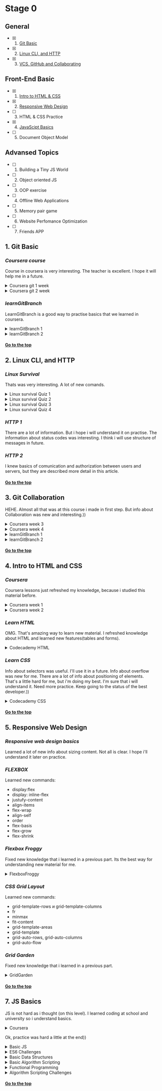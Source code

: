 # Stage 0

## General
- [X] 1. [Git Basic](#1-git-basic)
- [X] 2. [Linux CLI, and HTTP](#2-linux-cli-and-http)
- [X] 3. [VCS, GitHub and Collaborating](#3-git-collaboration)

## Front-End Basic
- [X] 1. [Intro to HTML & CSS](#4-intro-to-html-and-css)
- [x] 2. [Responsive Web Design](#5-responsive-web-design)
- [ ] 3. HTML & CSS Practice
- [X] 4. [JavaScipt Basics](#7-js-basics)
- [ ] 5. Document Object Model

## Advansed Topics
- [ ] 1. Building a Tiny JS World
- [ ] 2. Object oriented JS
- [ ] 3. OOP exercise
- [ ] 4. Offline Web Applications
- [ ] 5. Memory pair game
- [ ] 6. Website Perfomance Optimization
- [ ] 7. Friends APP

## 1. Git Basic
###  _Coursera course_

Course in coursera is very interesting. The teacher is excellent. I hope it will help me in a future.
<details><summary>Coursera git 1 week</summary>

  ![Coursera git 1 week](gitbasic/coursera1.png)
</details>
<details><summary>Coursera git 2 week</summary>

  ![Coursera git 2 week](gitbasic/coursera1.png)
</details>

### _learnGitBranch_

LearnGitBranch is a good way to practise basics that we learned in coursera.
<details><summary>learnGitBranch 1</summary>

  ![learnGitBranch 1](gitbasic/learningbraching1.png)
</details>
<details><summary>learnGitBranch 2</summary>

  ![learnGitBranch 2](gitbasic/learningbraching2.png)
</details>

#### [Go to the top](#general)

## 2. Linux CLI, and HTTP
### _Linux Survival_

Thats was very interesting. A lot of new comands.
<details><summary>Linux survival Quiz 1</summary>

  ![Linux survival Quiz 1](task_linux_cli/linux1.png)
</details>
<details><summary>Linux survival Quiz 2</summary>

  ![Linux survival Quiz 2](task_linux_cli/linux2.png)
</details>
<details><summary>Linux survival Quiz 3</summary>

  ![Linux survival Quiz 3](task_linux_cli/linux3.png)
</details>
<details><summary>Linux survival Quiz 4</summary>

  ![Linux survival Quiz 4](task_linux_cli/linux4.png)
</details>

### _HTTP 1_
There are a lot of information. But i hope i will understand it on practise.
The information about status codes was interesting.
I think i will use structure of messages in future.

### _HTTP 2_
I knew basics of comunication and authorization between users and servers, but they are described more detail in this article.

#### [Go to the top](#general)

## 3. Git Collaboration
HEHE. Almost all that was at this course i made in first step.
But info about Collaboration was new and interesting.))

<details><summary>Coursera week 3</summary>

  ![Coursera week 3](task_git_collaboration/week3.png)
</details>
<details><summary>Coursera week 4</summary>

  ![Coursera week 4](task_git_collaboration/week4.png)
</details>

<details><summary>learnGitBranch 1</summary>

  ![learnGitBranch 1](task_git_collaboration/learningbraching1.png)
</details>
<details><summary>learnGitBranch 2</summary>

  ![learnGitBranch 2](task_git_collaboration/learningbraching2.png)
</details>

#### [Go to the top](#general)

## 4. Intro to HTML and CSS
### _Coursera_
Coursera lessons just refreshed my knowledge, because i studied this material before.

<details><summary>Coursera week 1</summary>

  ![Coursera week 1](task_html_css_intro/coursera1.png)
</details>
<details><summary>Coursera week 2</summary>

  ![Coursera week 2](task_html_css_intro/coursera2.png)
</details>

### _Learn HTML_
OMG. That's amazing way to learn new material. I refreshed knowledge about HTML and learned new features(tables and forms).

<details><summary>Codecademy HTML</summary>

  ![Codecademy HTML](task_html_css_intro/codecademyhtml.png)
</details>

### _Learn CSS_
Info about selectors was useful. I'll use it in a future.
Info about overflow was new for me.
There are a lot of info about positioning of elements. That's a little hard for me, but i'm doing my best. I'm sure that i will understand it. Need more practice. Keep going to the status of the best developer.))

<details><summary>Codecademy CSS</summary>

  ![Codecademy CSS](task_html_css_intro/codecademycss.png)
</details>

#### [Go to the top](#general)

## 5. Responsive Web Design
### _Responsive web design basics_

Learned a lot of new info about sizing content. Not all is clear. I hope i'll understand it later on practice.

### _FLEXBOX_

Learned new commands:
- display:flex
- display: inline-flex
- justufy-content
- align-items
- flex-wrap
- align-self
- order
- flex-basis
- flex-grow
- flex-shrink

### _Flexbox Froggy_

Fixed new knowledge that i learned in a previous part. Its the best way for understanding new material for me.

<details><summary>FlexboxFroggy</summary>

  ![FlexboxFroggy](task_responsive_web_design/froggy2.png)    
</details>

### _CSS Grid Layout_

Learned new commands:
- grid-template-rows и grid-template-columns
- fr
- minmax
- fit-content
- grid-template-areas
- grid-template
- grid-auto-rows, grid-auto-columns
- grid-auto-flow

### _Grid Garden_

Fixed new knowledge that i learned in a previous part.

<details><summary>GridGarden</summary>

  ![GridGarden](task_responsive_web_design/gridgarden2.png)
</details>

#### [Go to the top](#general)

## 7. JS Basics

JS is not hard as i thought (on this level). I learned coding at school and university so i understand basics.

<details><summary>Coursera</summary>

  ![Coursera](task_js_basics/coursera1.png)
</details>

Ok, practice was hard a little at the end))

<details><summary>Basic JS</summary>

  ![Basic JS](task_js_basics/freeCode_basicJS.png)
</details>

<details><summary>ES6 Challenges</summary>

  ![ES6 Challenges](task_js_basics/freeCode_ES6.png)
</details>

<details><summary>Basic Data Structures</summary>

  ![Basic Data Structures](task_js_basics/freeCode_basic_data_structures.png)
</details>

<details><summary>Basic Algorithm Scripting</summary>

  ![Basic Algorithm Scripting](task_js_basics/freeCode_basic_algorithm_scripting.png)
</details>

<details><summary>Functional Programming</summary>

  ![Functional Programming](task_js_basics/freeCode_func_programming.png)
</details>

<details><summary>Algorithm Scripting Challenges</summary>

  ![Algorithm Scripting Challenges](task_js_basics/freeCode_algorithm_scripting_challenges.png)
</details>

#### [Go to the top](#general)
